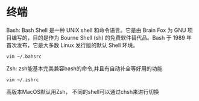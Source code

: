 # 终端

Bash: Bash Shell 是一种 UNIX shell 和命令语言。它是由 Brain Fox 为 GNU 项目编写的，目的是作为 Bourne Shell (sh) 的免费软件替代品。Bash 于 1989 年首次发布，它是大多数 Linux 发行版的默认 Shell 环境。  

`vim ~/.bahsrc`  

Zsh: zsh能基本完美兼容bash的命令,并且有自动补全等好用的功能

`vim ~/.zshrc`  

高版本MacOS默认用Zsh， 不同的shell可以通过chsh来进行切换  





